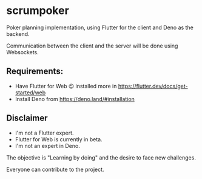 # scrumpoker
Poker planning implementation, using Flutter for the client and Deno as the backend.

Communication between the client and the server will be done using Websockets.

## Requirements:
- Have Flutter for Web 😉 installed more in https://flutter.dev/docs/get-started/web
- Install Deno from https://deno.land/#installation

## Disclaimer
- I'm not a Flutter expert.
- Flutter for Web is currently in beta.
- I'm not an expert in Deno.

The objective is "Learning by doing" and the desire to face new challenges.

Everyone can contribute to the project.
